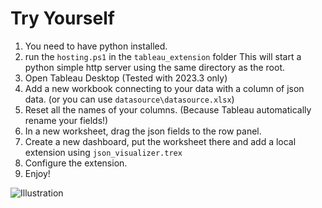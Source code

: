 # Try Yourself
1. You need to have python installed.
2. run the `hosting.ps1` in the `tableau_extension` folder
This will start a python simple http server using the same directory as the root.
3. Open Tableau Desktop (Tested with 2023.3 only)
4. Add a new workbook connecting to your data with a column of json data. (or you can use `datasource\datasource.xlsx`)
5. Reset all the names of your columns. (Because Tableau automatically rename your fields!)
6. In a new worksheet, drag the json fields to the row panel.
7. Create a new dashboard, put the worksheet there and add a local extension using `json_visualizer.trex`
8. Configure the extension.
9. Enjoy!

![Illustration](/tableau_extension/json_visualizer/img/resultdemo.gif)